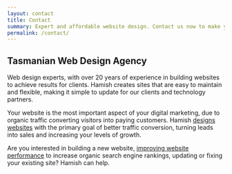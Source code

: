 ```yaml
---
layout: contact
title: Contact
summary: Expert and affordable website design. Contact us now to make your business stand out from the crowd. Located in Burnie and servicing Tasmania, Hamish can plan and implement your new website design project or improve your existing site.
permalink: /contact/
---
```


## Tasmanian Web Design Agency

Web design experts, with over 20 years of experience in building websites to achieve results for clients. Hamish creates sites that are easy to maintain and flexible, making it simple to update for our clients and technology partners.

Your website is the most important aspect of your digital marketing, due to organic traffic converting visitors into paying customers. Hamish [designs websites](/services/website-design/) with the primary goal of better traffic conversion, turning leads into sales and increasing your levels of growth.

Are you interested in building a new website, [improving website performance](/services/performance-optimisation/) to increase organic search engine rankings, updating or fixing your existing site? Hamish can help.